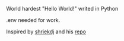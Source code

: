 World hardest "Hello World!" writed in Python

.env needed for work.

Inspired by [shriekdj](https://github.com/shriekdj) and his [repo](https://github.com/shriekdj/hello-world-py)
